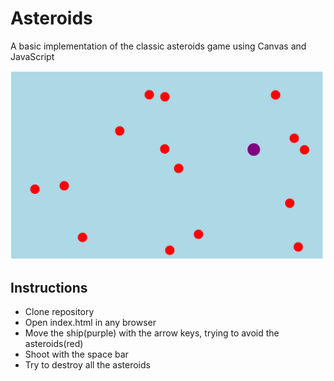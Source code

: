 # Asteroids

A basic implementation of the classic asteroids game using Canvas and JavaScript

![asteroids](./img/asteroids.png)

## Instructions

- Clone repository
- Open index.html in any browser
- Move the ship(purple) with the arrow keys, trying to avoid the asteroids(red)
- Shoot with the space bar
- Try to destroy all the asteroids
